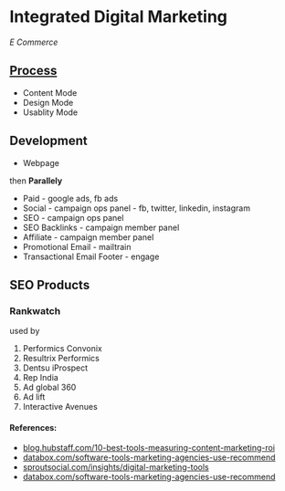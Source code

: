 # Integrated Digital Marketing
 _E Commerce_

## [Process](https://drive.google.com/file/d/1QcAnPZO51sMRZlRiYToSYKq821YZs082/view?usp=sharing)

- Content Mode
- Design Mode
- Usablity Mode 

## Development
- Webpage

then **Parallely**
- Paid - google ads, fb ads
- Social - campaign ops panel - fb, twitter, linkedin, instagram
- SEO - campaign ops panel
- SEO Backlinks - campaign member panel
- Affiliate - campaign member panel
- Promotional Email - mailtrain
- Transactional Email Footer - engage

## SEO Products

### Rankwatch

used by 

1. Performics Convonix
2. Resultrix Performics
3. Dentsu iProspect
4. Rep India
5. Ad global 360
6. Ad lift
7. Interactive Avenues



#### References:
- [blog.hubstaff.com/10-best-tools-measuring-content-marketing-roi](https://blog.hubstaff.com/10-best-tools-measuring-content-marketing-roi/)
- [databox.com/software-tools-marketing-agencies-use-recommend](https://databox.com/software-tools-marketing-agencies-use-recommend)
- [sproutsocial.com/insights/digital-marketing-tools](https://sproutsocial.com/insights/digital-marketing-tools/)
- [databox.com/software-tools-marketing-agencies-use-recommend](https://databox.com/software-tools-marketing-agencies-use-recommend)
